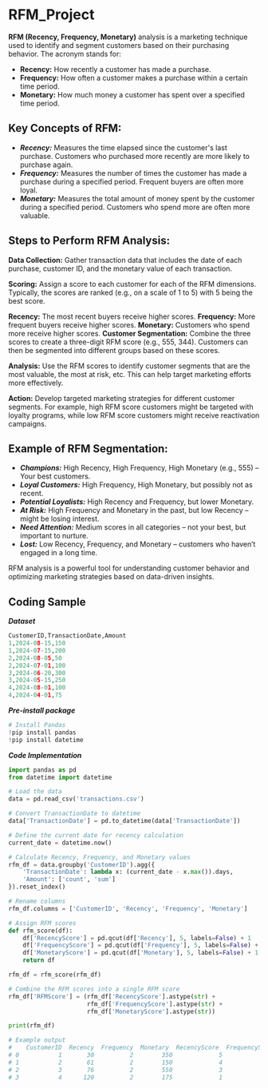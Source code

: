 # RFM_Project
**RFM (Recency, Frequency, Monetary)** analysis is a marketing technique used to identify and segment customers based on their purchasing behavior. The acronym stands for:

- **Recency:** How recently a customer has made a purchase.
- **Frequency:** How often a customer makes a purchase within a certain time period.
- **Monetary:** How much money a customer has spent over a specified time period.
## Key Concepts of RFM:
- ***Recency:*** Measures the time elapsed since the customer's last purchase. Customers who purchased more recently are more likely to purchase again.
- ***Frequency:*** Measures the number of times the customer has made a purchase during a specified period. Frequent buyers are often more loyal.
- ***Monetary:*** Measures the total amount of money spent by the customer during a specified period. Customers who spend more are often more valuable.

## Steps to Perform RFM Analysis:
**Data Collection:** Gather transaction data that includes the date of each purchase, customer ID, and the monetary value of each transaction.

**Scoring:** Assign a score to each customer for each of the RFM dimensions. Typically, the scores are ranked (e.g., on a scale of 1 to 5) with 5 being the best score.

**Recency:** The most recent buyers receive higher scores.
**Frequency:** More frequent buyers receive higher scores.
**Monetary:** Customers who spend more receive higher scores.
**Customer Segmentation:** Combine the three scores to create a three-digit RFM score (e.g., 555, 344). Customers can then be segmented into different groups based on these scores.

**Analysis:** Use the RFM scores to identify customer segments that are the most valuable, the most at risk, etc. This can help target marketing efforts more effectively.

**Action:** Develop targeted marketing strategies for different customer segments. For example, high RFM score customers might be targeted with loyalty programs, while low RFM score customers might receive reactivation campaigns.

## Example of RFM Segmentation:
- ***Champions:*** High Recency, High Frequency, High Monetary (e.g., 555) – Your best customers.
- ***Loyal Customers:*** High Frequency, High Monetary, but possibly not as recent.
- ***Potential Loyalists:*** High Recency and Frequency, but lower Monetary.
- ***At Risk:*** High Frequency and Monetary in the past, but low Recency – might be losing interest.
- ***Need Attention:*** Medium scores in all categories – not your best, but important to nurture.
- ***Lost:*** Low Recency, Frequency, and Monetary – customers who haven’t engaged in a long time.

RFM analysis is a powerful tool for understanding customer behavior and optimizing marketing strategies based on data-driven insights.

## Coding Sample
***Dataset***
```python
CustomerID,TransactionDate,Amount
1,2024-08-15,150
1,2024-07-15,200
2,2024-08-05,50
2,2024-07-01,100
3,2024-06-20,300
3,2024-05-15,250
4,2024-08-01,100
4,2024-04-01,75
```
***Pre-install package***
```python
# Install Pandas
!pip install pandas
!pip install datetime
```

***Code Implementation***
```python
import pandas as pd
from datetime import datetime

# Load the data
data = pd.read_csv('transactions.csv')

# Convert TransactionDate to datetime
data['TransactionDate'] = pd.to_datetime(data['TransactionDate'])

# Define the current date for recency calculation
current_date = datetime.now()

# Calculate Recency, Frequency, and Monetary values
rfm_df = data.groupby('CustomerID').agg({
    'TransactionDate': lambda x: (current_date - x.max()).days,
    'Amount': ['count', 'sum']
}).reset_index()

# Rename columns
rfm_df.columns = ['CustomerID', 'Recency', 'Frequency', 'Monetary']

# Assign RFM scores
def rfm_score(df):
    df['RecencyScore'] = pd.qcut(df['Recency'], 5, labels=False) + 1
    df['FrequencyScore'] = pd.qcut(df['Frequency'], 5, labels=False) + 1
    df['MonetaryScore'] = pd.qcut(df['Monetary'], 5, labels=False) + 1
    return df

rfm_df = rfm_score(rfm_df)

# Combine the RFM scores into a single RFM score
rfm_df['RFMScore'] = (rfm_df['RecencyScore'].astype(str) +
                      rfm_df['FrequencyScore'].astype(str) +
                      rfm_df['MonetaryScore'].astype(str))

print(rfm_df)

# Example output
#    CustomerID  Recency  Frequency  Monetary  RecencyScore  FrequencyScore  MonetaryScore RFMScore
# 0           1       30          2        350             5                4              4     544
# 1           2       61          2        150             4                4              3     443
# 2           3       76          2        550             3                4              5     345
# 3           4      120          2        175             1                4              2     412

